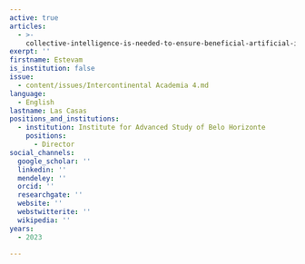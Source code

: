 ```yaml
---
active: true
articles:
  - >-
    collective-intelligence-is-needed-to-ensure-beneficial-artificial-intelligence
exerpt: ''
firstname: Estevam
is_institution: false
issue:
  - content/issues/Intercontinental Academia 4.md
language:
  - English
lastname: Las Casas
positions_and_institutions:
  - institution: Institute for Advanced Study of Belo Horizonte
    positions:
      - Director
social_channels:
  google_scholar: ''
  linkedin: ''
  mendeley: ''
  orcid: ''
  researchgate: ''
  website: ''
  webstwitterite: ''
  wikipedia: ''
years:
  - 2023

---
```

